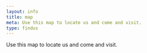 ```yaml
---
layout: info
title: map
meta: Use this map to locate us and come and visit.
type: findus
---
```


Use this map to locate us and come and visit.
